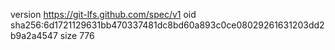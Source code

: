 version https://git-lfs.github.com/spec/v1
oid sha256:6d1721129631bb470337481dc8bd60a893c0ce08029261631203dd2b9a2a4547
size 776
